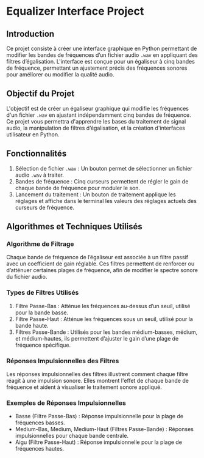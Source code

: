 # Equalizer Interface Project

## Introduction
Ce projet consiste à créer une interface graphique en Python permettant de modifier les bandes de fréquences d’un fichier audio `.wav` en appliquant des filtres d’égalisation. L'interface est conçue pour un égaliseur à cinq bandes de fréquence, permettant un ajustement précis des fréquences sonores pour améliorer ou modifier la qualité audio.

## Objectif du Projet
L'objectif est de créer un égaliseur graphique qui modifie les fréquences d'un fichier `.wav` en ajustant indépendamment cinq bandes de fréquence. Ce projet vous permettra d'apprendre les bases du traitement de signal audio, la manipulation de filtres d’égalisation, et la création d'interfaces utilisateur en Python.

## Fonctionnalités
1. Sélection de fichier `.wav` : Un bouton permet de sélectionner un fichier audio `.wav` à traiter.
2. Bandes de fréquence : Cinq curseurs permettent de régler le gain de chaque bande de fréquence pour moduler le son.
3. Lancement du traitement : Un bouton de traitement applique les réglages et affiche dans le terminal les valeurs des réglages actuels des curseurs de fréquence.

## Algorithmes et Techniques Utilisés

### Algorithme de Filtrage
Chaque bande de fréquence de l’égaliseur est associée à un filtre passif avec un coefficient de gain réglable. Ces filtres permettent de renforcer ou d’atténuer certaines plages de fréquence, afin de modifier le spectre sonore du fichier audio.

### Types de Filtres Utilisés
1. Filtre Passe-Bas : Atténue les fréquences au-dessus d’un seuil, utilisé pour la bande basse.
2. Filtre Passe-Haut : Atténue les fréquences sous un seuil, utilisé pour la bande haute.
3. Filtres Passe-Bande : Utilisés pour les bandes médium-basses, médium, et médium-hautes, ils permettent d’ajuster le gain d’une plage de fréquence spécifique.

### Réponses Impulsionnelles des Filtres
Les réponses impulsionnelles des filtres illustrent comment chaque filtre réagit à une impulsion sonore. Elles montrent l'effet de chaque bande de fréquence et aident à visualiser le traitement sonore appliqué.

### Exemples de Réponses Impulsionnelles
- Basse (Filtre Passe-Bas) : Réponse impulsionnelle pour la plage de fréquences basses.
- Medium-Bas, Medium, Medium-Haut (Filtres Passe-Bande) : Réponses impulsionnelles pour chaque bande centrale.
- Aigu (Filtre Passe-Haut) : Réponse impulsionnelle pour la plage de fréquences hautes.

